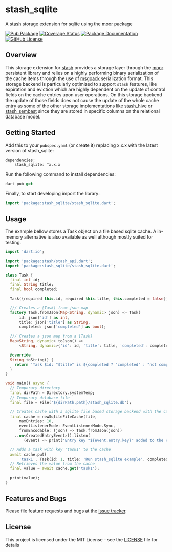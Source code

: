 # stash_sqlite
A [stash](https://github.com/ivoleitao/stash) storage extension for sqlite using the [moor](https://pub.dev/packages/moor) package

[![Pub Package](https://img.shields.io/pub/v/stash_sqlite.svg?style=flat-square)](https://pub.dartlang.org/packages/stash_sqlite)
[![Coverage Status](https://codecov.io/gh/ivoleitao/stash/graph/badge.svg?flag=stash_sqlite)](https://codecov.io/gh/ivoleitao/stash)
[![Package Documentation](https://img.shields.io/badge/doc-stash_sqlite-blue.svg)](https://www.dartdocs.org/documentation/stash_sqlite/latest)
[![GitHub License](https://img.shields.io/badge/License-MIT-yellow.svg)](https://opensource.org/licenses/MIT)

## Overview

This storage extension for [stash](https://pub.dartlang.org/packages/stash) provides a storage layer through the [moor](https://pub.dev/packages/moor) persistent library and relies on a highly performing binary serialization of the cache items through the use of [msgpack](https://msgpack.org) serialization format. This storage backend is particularly optimized to support `stash` features, like expiration and eviction which are highly dependent on the update of control fields on the cache entries upon user operations. On this storage backend the update of those fields does not cause the update of the whole cache entry as some of the other storage implementations like [stash_hive](https://pub.dartlang.org/packages/stash_hive) or [stash_sembast](https://pub.dartlang.org/packages/stash_sembast) since they are stored in specific columns on the relational database model.

## Getting Started

Add this to your `pubspec.yaml` (or create it) replacing x.x.x with the latest version of stash_sqlite:

```dart
dependencies:
    stash_sqlite: ^x.x.x
```

Run the following command to install dependencies:

```dart
dart pub get
```

Finally, to start developing import the library:

```dart
import 'package:stash_sqlite/stash_sqlite.dart';
```

## Usage

The example bellow stores a Task object on a file based sqlite cache. A in-memory alternative is also available as well although mostly suited for testing.

```dart
import 'dart:io';

import 'package:stash/stash_api.dart';
import 'package:stash_sqlite/stash_sqlite.dart';

class Task {
  final int id;
  final String title;
  final bool completed;

  Task({required this.id, required this.title, this.completed = false});

  /// Creates a [Task] from json map
  factory Task.fromJson(Map<String, dynamic> json) => Task(
      id: json['id'] as int,
      title: json['title'] as String,
      completed: json['completed'] as bool);

  /// Creates a json map from a [Task]
  Map<String, dynamic> toJson() =>
      <String, dynamic>{'id': id, 'title': title, 'completed': completed};

  @override
  String toString() {
    return 'Task $id: "$title" is ${completed ? "completed" : "not completed"}';
  }
}

void main() async {
  // Temporary directory
  final dirPath = Directory.systemTemp;
  // Temporary database file
  final file = File('${dirPath.path}/stash_sqlite.db');

  // Creates cache with a sqlite file based storage backend with the capacity of 10 entries
  final cache = newSqliteFileCache(file,
      maxEntries: 10,
      eventListenerMode: EventListenerMode.Sync,
      fromEncodable: (json) => Task.fromJson(json))
    ..on<CreatedEntryEvent>().listen(
        (event) => print('Entry key "${event.entry.key}" added to the cache'));

  // Adds a task with key 'task1' to the cache
  await cache.put(
      'task1', Task(id: 1, title: 'Run stash_sqlite example', completed: true));
  // Retrieves the value from the cache
  final value = await cache.get('task1');

  print(value);
}
```

## Features and Bugs

Please file feature requests and bugs at the [issue tracker][tracker].

[tracker]: https://github.com/ivoleitao/stash/issues/new

## License

This project is licensed under the MIT License - see the [LICENSE](https://github.com/ivoleitao/stash/blob/develop/packages/stash_hive/LICENSE) file for details